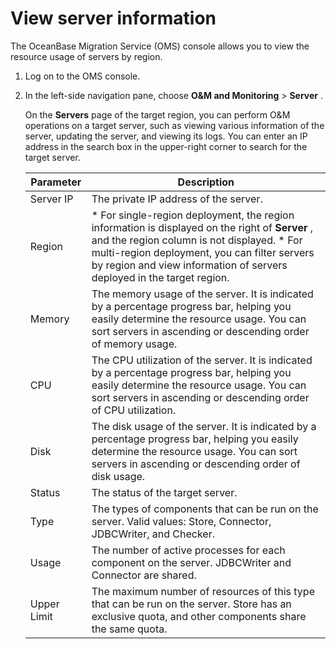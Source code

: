 View server information 
============================================

The OceanBase Migration Service (OMS) console allows you to view the resource usage of servers by region. 

1. Log on to the OMS console.

   

2. In the left-side navigation pane, choose **O\&M and Monitoring** \> **Server** . 

   On the **Servers** page of the target region, you can perform O\&M operations on a target server, such as viewing various information of the server, updating the server, and viewing its logs. You can enter an IP address in the search box in the upper-right corner to search for the target server. 
   

   | **Parameter** |                                                                                                                                                                         **Description**                                                                                                                                                                         |
   |---------------|-----------------------------------------------------------------------------------------------------------------------------------------------------------------------------------------------------------------------------------------------------------------------------------------------------------------------------------------------------------------|
   | Server IP     | The private IP address of the server.                                                                                                                                                                                                                                                                                                                           |
   | Region        | * For single-region deployment, the region information is displayed on the right of **Server** , and the region column is not displayed.   * For multi-region deployment, you can filter servers by region and view information of servers deployed in the target region.    |
   | Memory        | The memory usage of the server. It is indicated by a percentage progress bar, helping you easily determine the resource usage.  You can sort servers in ascending or descending order of memory usage.                                                                                                                                          |
   | CPU           | The CPU utilization of the server. It is indicated by a percentage progress bar, helping you easily determine the resource usage.  You can sort servers in ascending or descending order of CPU utilization.                                                                                                                                    |
   | Disk          | The disk usage of the server. It is indicated by a percentage progress bar, helping you easily determine the resource usage.  You can sort servers in ascending or descending order of disk usage.                                                                                                                                              |
   | Status        | The status of the target server.                                                                                                                                                                                                                                                                                                                                |
   | Type          | The types of components that can be run on the server. Valid values: Store, Connector, JDBCWriter, and Checker.                                                                                                                                                                                                                                                 |
   | Usage         | The number of active processes for each component on the server. JDBCWriter and Connector are shared.                                                                                                                                                                                                                                                           |
   | Upper Limit   | The maximum number of resources of this type that can be run on the server.  Store has an exclusive quota, and other components share the same quota.                                                                                                                                                                                           |

   



